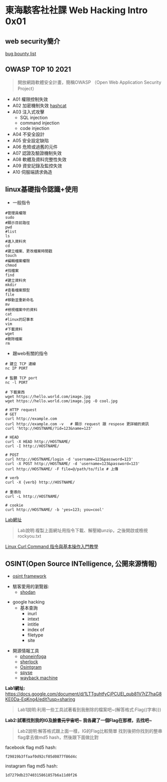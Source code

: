 # 東海駭客社社課 Web Hacking Intro 0x01

## web security簡介

[bug bounty list](https://hackerone.com/bug-bounty-programs)

## OWASP TOP 10 2021
> 開放網路軟體安全計畫，簡稱OWASP （Open Web Application Security Project）

* A01 權限控制失效
* A02 加密機制失效
[hashcat](https://hashcat.net/wiki/doku.php?id=hashcat)
* A03 注入式攻擊
  * SQL injection
  * command injection
  * code injection
* A04 不安全設計
* A05 安全設定缺陷
* A06 危險或過舊的元件
* A07 認證及驗證機制失效
* A08 軟體及資料完整性失效
* A09 資安記錄及監控失效
* A10 伺服端請求偽造

## linux基礎指令認識+使用

- 一般指令
```gherkin=
#管理員權限
sudo
#顯示目前路徑
pwd
#list
ls
#進入資料夾
cd
#建立檔案、更改檔案時間戳
touch
#編輯檔案權限
chmod
#找檔案
find
#建立資料夾
mkdir
#查看檔案類型
file
#移動並重新命名
mv
#檢視檔案中的資料
cat
#linux的記事本
vim
#下載資料
wget
#刪除檔案
rm
``` 
    


- 跟web有關的指令
```gherkin=
# 建立 TCP 連線
nc IP PORT

# 監聽 TCP port
nc -l PORT

# 下載東西
wget https://hello.world.com/image.jpg
wget https://hello.world.com/image.jpg -O cool.jpg

# HTTP request
# GET
curl http://example.com
curl http://example.com -v   # 顯示 request 跟 respose 更詳細的資訊
curl 'http://HOSTNAME/?id=123&name=123'

# HEAD
curl -X HEAD http://HOSTNAME/
curl -I http://HOSTNAME/

# POST
curl http://HOSTNAME/login -d 'username=123&password=123'
curl -X POST http://HOSTNAME/ -d 'username=123&password=123'
curl http://HOSTNAME/ -F file=@/path/to/file # 上傳

# verb
curl -X {verb} http://HOSTNAME/

# 重導向
curl -L http://HOSTNAME/

# cookie
curl http://HOSTNAME/ -b 'yes=123; you=cool'
```

[Lab網址](https://github.com/praetorian-inc/Hob0Rules/archive/refs/heads/master.zip)

> Lab說明:複製上面網址用指令下載、解壓縮unzip，之後開啟或檢視rockyou.txt

[Linux Curl Command 指令與基本操作入門教學](https://blog.techbridge.cc/2019/02/01/linux-curl-command-tutorial/)


## OSINT(Open Source INTelligence, 公開來源情報)

- [osint framework](https://osintframework.com/)

* 駭客愛用的瀏覽器: 
  - [shodan](https://www.shodan.io/)
- google hacking
  - 基本查詢
    - inurl
    - intext
    - intitle
    - index of
    - filetype
    - site
 * 開源情報工具
   - [phoneinfoga](https://github.com/sundowndev/phoneinfoga)
   - [sherlock](https://github.com/sherlock-project/sherlock)
   - [Osintgram](https://github.com/Datalux/Osintgram)
   - [spyse](https://spyse.com/)
   - [wayback machine](https://web.archive.org/)
   
**Lab1網址:**
https://docs.google.com/document/d/1LTTguhtfyCjPCUEl_qub81V7rZ7haG8KE0Da-EqKng4/edit?usp=sharing
> Lab1說明:利用一些工具試著看到我刪除的檔案吧~(解答格式:Flag{(字串)})

**Lab2:試著找到我的IG及臉書~~元宇宙~~吧~ 我各藏了一個Flag在那裡，去找吧~**
> Lab2說明:解答格式跟上面一樣，IG的Flag比較簡單
> 找到後把你找到的整串flag拿去做md5 hash，然後跟下面做比對

facebook flag md5 hash:
```gherkin=
f29819b3ffaaf0d92cf05d0877f86d4c
```

instagram flag md5 hash:
```gherkin=
1d7279db23740315861857b6a11d0f26
```
